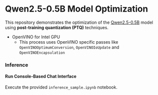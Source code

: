 # Qwen2.5-0.5B Model Optimization

This repository demonstrates the optimization of the [Qwen2.5-0.5B](https://huggingface.co/Qwen/Qwen2.5-0.5B) model using **post-training quantization (PTQ)** techniques.

- OpenVINO for Intel GPU
   + This process uses OpenVINO specific passes like `OpenVINOOptimumConversion`, `OpenVINOIoUpdate` and `OpenVINOEncapsulation`

### **Inference**

#### **Run Console-Based Chat Interface**

Execute the provided `inference_sample.ipynb` notebook.
